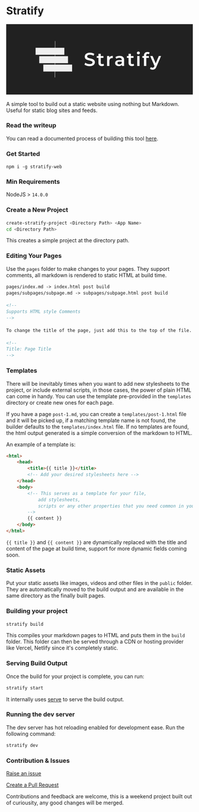 # Stratify

<p align="center">
    <img src="logo.png" />
</p>

A simple tool to build out a static website using nothing but Markdown. Useful for static blog sites and feeds.

### Read the writeup

You can read a documented process of building this tool [here](https://blog.devesh.tech/post/building-a-static-site-generator).

### Get Started

```
npm i -g stratify-web
```

### Min Requirements

NodeJS > `14.0.0`

### Create a New Project

```bash
create-stratify-project <Directory Path> <App Name>
cd <Directory Path>
```

This creates a simple project at the directory path.

### Editing Your Pages

Use the `pages` folder to make changes to your pages. They support comments, all markdown is rendered to static HTML at build time.

```markdown
pages/index.md -> index.html post build
pages/subpages/subpage.md -> subpages/subpage.html post build

<!--
Supports HTML style Comments
-->

To change the title of the page, just add this to the top of the file.

<!--
Title: Page Title
-->
```

### Templates

There will be inevitably times when you want to add new stylesheets to the project, or include external scripts, in those cases, the power of plain HTML can come in handy. You can use the template pre-provided in the `templates` directory or create new ones for each page.

If you have a page `post-1.md`, you can create a `templates/post-1.html` file and it will be picked up, if a matching template name is not found, the builder defaults to the `templates/index.html` file. If no templates are found, the html output generated is a simple conversion of the markdown to HTML.

An example of a template is:

```html
<html>
	<head>
		<title>{{ title }}</title>
		<!-- Add your desired stylesheets here -->
	</head>
	<body>
		<!-- This serves as a template for your file, 
			add stylesheets, 
			scripts or any other properties that you need common in your pages.
		-->
		{{ content }}
	</body>
</html>
```

`{{ title }}` and `{{ content }}` are dynamically replaced with the title and content of the page at build time, support for more dynamic fields coming soon.

### Static Assets

Put your static assets like images, videos and other files in the `public` folder. They are automatically moved to the build output and are available in the same directory as the finally built pages.

### Building your project

```bash
stratify build
```

This compiles your markdown pages to HTML and puts them in the `build` folder. This folder can then be served through a CDN or hosting provider like Vercel, Netlify since it's completely static.

### Serving Build Output

Once the build for your project is complete, you can run:

```bash
stratify start
```

It internally uses [serve](https://npmjs.com/serve) to serve the build output.

### Running the dev server

The dev server has hot reloading enabled for development ease. Run the following command:

```bash
stratify dev
```

### Contribution & Issues

[Raise an issue](https://github.com/deve-sh/stratify/issues/new)

[Create a Pull Request](https://github.com/deve-sh/stratify/compare)

Contributions and feedback are welcome, this is a weekend project built out of curiousity, any good changes will be merged.
